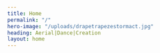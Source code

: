 ```yaml
---
title: Home
permalink: "/"
hero-image: "/uploads/drapetrapezestormact.jpg"
heading: Aerial|Dance|Creation
layout: home
---
```


